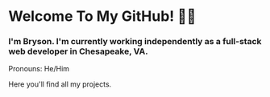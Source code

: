 # Welcome To My GitHub! 👋🌲

### I'm **Bryson**. I'm currently working independently as a full-stack web developer in Chesapeake, VA.

Pronouns: He/Him

Here you'll find all my projects.

<!--
**tacbodell/tacbodell** is a ✨ _special_ ✨ repository because its `README.md` (this file) appears on your GitHub profile.

Here are some ideas to get you started:

- 🔭 I’m currently working on ...
- 🌱 I’m currently learning ...
- 👯 I’m looking to collaborate on ...
- 🤔 I’m looking for help with ...
- 💬 Ask me about ...
- 📫 How to reach me: ...
- 😄 Pronouns: ...
- ⚡ Fun fact: ...
-->
